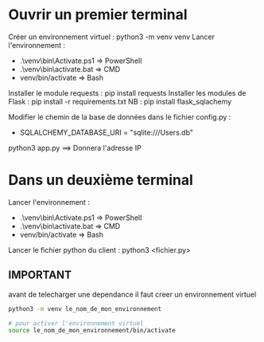 # Ouvrir un premier terminal

Créer un environnement virtuel : python3 -m venv venv
Lancer l'environnement :
- .\venv\bin\Activate.ps1 => PowerShell
- .\venv\bin\activate.bat => CMD
- venv/bin/activate => Bash

Installer le module requests : pip install requests
Installer les modules de Flask : pip install -r requirements.txt
NB : pip install flask_sqlachemy

Modifier le chemin de la base de données dans le fichier config.py :
- SQLALCHEMY_DATABASE_URI = "sqlite:///Users.db"

python3 app.py ==> Donnera l'adresse IP

# Dans un deuxième terminal

Lancer l'environnement :
- .\venv\bin\Activate.ps1 => PowerShell
- .\venv\bin\activate.bat => CMD
- venv/bin/activate => Bash

Lancer le fichier python du client : python3 <fichier.py>

## IMPORTANT

avant de telecharger une dependance il faut creer un environnement virtuel
```bash
python3 -m venv le_nom_de_mon_environnement

# pour activer l'environnement virtuel
source le_nom_de_mon_environnement/bin/activate

```